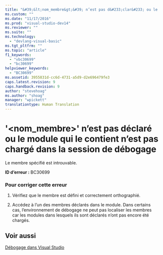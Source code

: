 ```yaml
---
title: "&#39;&lt;nom_membre&gt;&#39; n’est pas d&#233;clar&#233; ou le module qui le contient n’est pas charg&#233; dans la session de d&#233;bogage | Microsoft Docs"
ms.custom: ""
ms.date: "11/17/2016"
ms.prod: "visual-studio-dev14"
ms.reviewer: ""
ms.suite: ""
ms.technology: 
  - "devlang-visual-basic"
ms.tgt_pltfrm: ""
ms.topic: "article"
f1_keywords: 
  - "vbc30699"
  - "bc30699"
helpviewer_keywords: 
  - "BC30699"
ms.assetid: 3955831d-cc6d-4731-a5d9-d2e696479fe3
caps.latest.revision: 9
caps.handback.revision: 9
author: "stevehoag"
ms.author: "shoag"
manager: "wpickett"
translationtype: Human Translation
---
```

# &#39;&lt;nom_membre&gt;&#39; n’est pas d&#233;clar&#233; ou le module qui le contient n’est pas charg&#233; dans la session de d&#233;bogage
Le membre spécifié est introuvable.  
  
 **ID d’erreur :** BC30699  
  
### Pour corriger cette erreur  
  
1.  Vérifiez que le membre est défini et correctement orthographié.  
  
2.  Accédez à l’un des membres déclarés dans le module. Dans certains cas, l’environnement de débogage ne peut pas localiser les membres car les modules dans lesquels ils sont déclarés n’ont pas encore été chargés.  
  
## Voir aussi  
 [Débogage dans Visual Studio](/visual-studio/debugger/debugging-in-visual-studio)